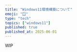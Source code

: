 ```yaml
---
title: "Windows11環境構築について"
emoji: "🪟"
type: "tech"
topics: ["windows11"]
published: true
published_at: 2025-06-01
---
```


WIP
